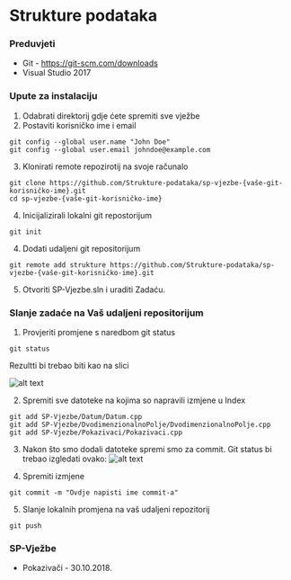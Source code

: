 # Strukture podataka #

### Preduvjeti ###
- Git - https://git-scm.com/downloads
- Visual Studio 2017

### Upute za instalaciju ###

1. Odabrati direktorij gdje ćete spremiti sve vježbe
2. Postaviti korisničko ime i email
```
git config --global user.name "John Doe"
git config --global user.email johndoe@example.com
```
3. Klonirati remote repozirotij na svoje računalo
```
git clone https://github.com/Strukture-podataka/sp-vjezbe-{vaše-git-korisničko-ime}.git
cd sp-vjezbe-{vaše-git-korisničko-ime}
```
4. Inicijalizirali lokalni git repostorijum
```
git init
```
4. Dodati udaljeni git repositorijum
```
git remote add strukture https://github.com/Strukture-podataka/sp-vjezbe-{vaše-git-korisničko-ime}.git
```
5. Otvoriti SP-Vjezbe.sln i uraditi Zadaću.

### Slanje zadaće na Vaš udaljeni repositorijum
1. Provjeriti promjene s naredbom git status
```
git status
```
Rezultti bi trebao biti kao na slici

![alt text](https://raw.githubusercontent.com/fsr-sp/sp-vjezbe/master/images/git_status.png)

2. Spremiti sve datoteke na kojima so napravili izmjene u Index
```
git add SP-Vjezbe/Datum/Datum.cpp
git add SP-Vjezbe/DvodimenzionalnoPolje/DvodimenzionalnoPolje.cpp
git add SP-Vjezbe/Pokazivaci/Pokazivaci.cpp
```
3. Nakon što smo dodali datoteke spremi smo za commit. Git status bi trebao izgledati ovako:
![alt text](https://raw.githubusercontent.com/fsr-sp/sp-vjezbe/master/images/git_added.png)

4. Spremiti izmjene
```
git commit -m "Ovdje napisti ime commit-a"
```

5. Slanje lokalnih promjena na vaš udaljeni repozitorij

```
git push
```

### SP-Vježbe ###

* Pokazivači - 30.10.2018.

